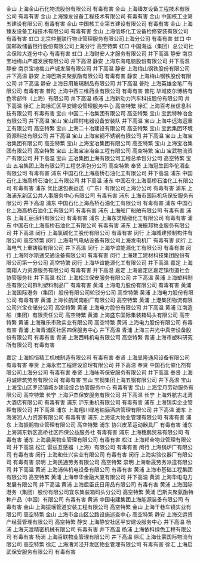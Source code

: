 金山	上海金山石化物流股份有限公司	有毒有害
金山	上海臻友设备工程技术有限公司	有毒有害
金山	上海臻友设备工程技术有限公司	有毒有害
金山	中国核工业第五建设有限公司	有毒有害
金山	中国核工业第五建设有限公司	有毒有害
金山	上海臻友设备工程技术有限公司	有毒有害
金山	上海信炼化工设备检修安装有限公司	有毒有害
虹口	北京仲量联行物业管理服务有限公司上海分公司	有毒有害
虹口	中国邮政储蓄银行股份有限公司上海分行	高空特繁
虹口	中国海运（集团）总公司社会保险大连分中心	有毒有害
虹口	上海财安人才服务有限公司	井下高温
静安	南京宝地梅山产城发展有限公司	井下高温
静安	上海东海电脑股份有限公司	井下高温
静安	南京宝地梅山产城发展有限公司	井下高温
静安	上海梅山钢铁股份有限公司	井下高温
静安	上海巴斯夫聚氨酯有限公司	有毒有害
静安	上海梅山钢铁股份有限公司	井下高温
静安	上海日用玻璃制品有限公司	井下高温
普陀	上海英雄金笔厂有限公司	有毒有害
普陀	上海中西三维药业有限公司	有毒有害
普陀	华域皮尔博格有色零部件（上海）有限公司	井下高温
杨浦	上海新动力汽车科技股份有限公司	井下高温
徐汇	上海徐汇区平安建设管理服务中心	高空特繁
徐汇	上海百考丝信息科技有限公司	有毒有害
宝山	中国二十冶集团有限公司	高空特繁
宝山	宝武特种冶金有限公司	井下高温
宝山	宝山顾村电器设备安装队	井下高温
宝山	上海中远海运重工有限公司	高空特繁
宝山	上海二十冶建设有限公司	高空特繁
宝山	宝武集团环境资源科技有限公司	井下高温
宝山	上海宝钢不锈钢有限公司	井下高温
宝山	上海宝冶集团有限公司	高空特繁
宝山	上海宝冶集团有限公司	高空特繁
宝山	上海宝冶集团有限公司	高空特繁
宝山	上海宝冶冶金工程有限公司	高空特繁
宝山	宝武物流资产有限公司	井下高温
宝山	五冶集团上海有限公司工程总承包分公司	高空特繁
宝山	五冶集团上海有限公司工程总承包分公司	高空特繁
奉贤	上海冠生园华佗酒业有限公司	有毒有害
浦东	中国石化上海高桥石油化工有限公司	井下高温
浦东	中国石化上海高桥石油化工有限公司	井下高温
浦东	中国石化上海高桥石油化工有限公司	有毒有害
浦东	优比速包裹运送（广东）有限公司上海分公司	有毒有害
浦东	上海浦东新区公共人事服务中心有限公司	有毒有害
浦东	上海市国际机场保安服务有限公司	井下高温
浦东	中国石化上海高桥石油化工有限公司	有毒有害
浦东	中国石化上海高桥石油化工有限公司	有毒有害
浦东	上海船厂船舶有限公司	有毒有害
浦东	上海汇丽涂料有限公司	有毒有害
浦东	上海东灵精细化工有限公司	有毒有害
浦东	中国石化上海高桥石油化工有限公司	有毒有害
浦东	上海振邦物业服务有限公司	井下高温
闵行	上海氯碱化工股份有限公司	有毒有害
闵行	上海城建预制构件有限公司	高空特繁
闵行	上海电气电站设备有限公司上海发电机厂	有毒有害
闵行	上海电气上重铸锻有限公司	井下高温
闵行	上海华谊能源化工有限公司	有毒有害
闵行	上海阿尔斯通交通设备有限公司	有毒有害
闵行	上海建工建材科技集团股份有限公司第一分公司	高空特繁
闵行	上海华谊能源化工有限公司	井下高温
嘉定	上海南翔人力资源服务有限公司	有毒有害
		井下高温
嘉定	上海嘉定区嘉定镇街道社会协管服务社	井下高温
松江	上海松江保安服务有限公司	井下高温
黄浦	上海塑料制品有限公司群利塑料制品厂	有毒有害
黄浦	上海电力股份有限公司	有毒有害
黄浦	上海国际港务（集团）股份有限公司轮驳分公司	高空特繁
黄浦	上海电力股份有限公司	有毒有害
黄浦	上海长航闵南船厂有限公司	高空特繁
黄浦	上港集团物流有限公司兴宝仓储分公司	高空特繁
黄浦	上海电力股份有限公司	井下高温
黄浦	江南造船（集团）有限责任公司	高空特繁
黄浦	上海盛东国际集装箱码头有限公司	高空特繁
黄浦	上海雅乐市政实业有限公司	高空特繁
黄浦	上海电力股份有限公司	有毒有害
青浦	上海青浦区社区四保服务中心	井下高温
青浦	上海三井光中真空设备股份有限公司	有毒有害
青浦	上海西韩机电有限公司	高空特繁
青浦	上海市塑料研究所有限公司	有毒有害


嘉定	上海旭恒精工机械制造有限公司	有毒有害
奉贤	上海显隆通风设备有限公司	有毒有害
奉贤	上海永宏工程建设监理有限公司	井下高温
奉贤	中国石化催化剂有限公司上海分公司	有毒有害
奉贤	上海咏苓保安服务有限公司	井下高温
奉贤	上海丹诚建筑劳务有限公司	有毒有害
宝山	宝钢集团上海五钢有限公司	井下高温
宝山	上海宝山区罗泾镇城乡建设综合协管服务中心	有毒有害
宝山	上海宝月劳动服务有限公司	高空特繁
长宁	上海沪杰保安服务有限公司	井下高温
长宁	上海外航古北湾大酒店有限公司	有毒有害
浦东	沪东重机有限公司	有毒有害
浦东	上海锦实企业管理有限公司	井下高温
浦东	上海翔川绿地铂骊酒店管理有限公司	井下高温
浦东	上海海润人力资源有限公司	有毒有害
浦东	上海证大物业管理有限公司	有毒有害
浦东	上海振鹄物业管理有限公司	高空特繁
浦东	协兴皮革运动器具厂	有毒有害
浦东	上海浦东新区高桥社区四保公益服务社	有毒有害
浦东	上海穗鹏贸易有限公司	有毒有害
浦东	上海晨昊物业管理有限公司	有毒有害
松江	上海邦全物业管理有限公司	井下高温
松江	雷兹互感器（上海）有限公司	有毒有害
闵行	上海锅炉厂有限公司	有毒有害
闵行	上海和仕兴实业有限公司	有毒有害
闵行	上海实验仪器厂有限公司	有毒有害
崇明	上海民通劳务有限公司	高空特繁
崇明	上海新晟劳务派遣有限公司	井下高温
黄浦	上海浦伟机电设备有限公司	有毒有害
黄浦	上海市基础工程集团有限公司	高空特繁
黄浦	上海申华金融大厦有限公司	井下高温
黄浦	上海华电电力发展有限公司	井下高温
黄浦	上海屈臣氏日用品有限公司	有毒有害
黄浦	上海国际港务（集团）股份有限公司宜东集装箱码头分公司	高空特繁
黄浦	巴斯夫聚氨酯特种产品（中国）有限公司	有毒有害
黄浦	中国电建集团上海能源装备有限公司	有毒有害
金山	上海振瑶管道安装工程有限公司	高空特繁
金山	上海干巷车镜实业有限公司	高空特繁
金山	上海市金山区公路设施巡查中心	高空特繁
静安	上海交运资产经营管理有限公司	高空特繁
静安	上海静安社区平安建设服务中心	井下高温
杨浦	上海天渡精密机械有限公司	有毒有害
		井下高温
杨浦	上海依科绿色工程有限公司	有毒有害
杨浦	上海百联物业管理有限公司	井下高温
徐汇	上海仕蒙国际物流有限公司	高空特繁
徐汇	上海漕河泾开发区物业管理有限公司	有毒有害
徐汇	上海启武保安服务有限公司	有毒有害





